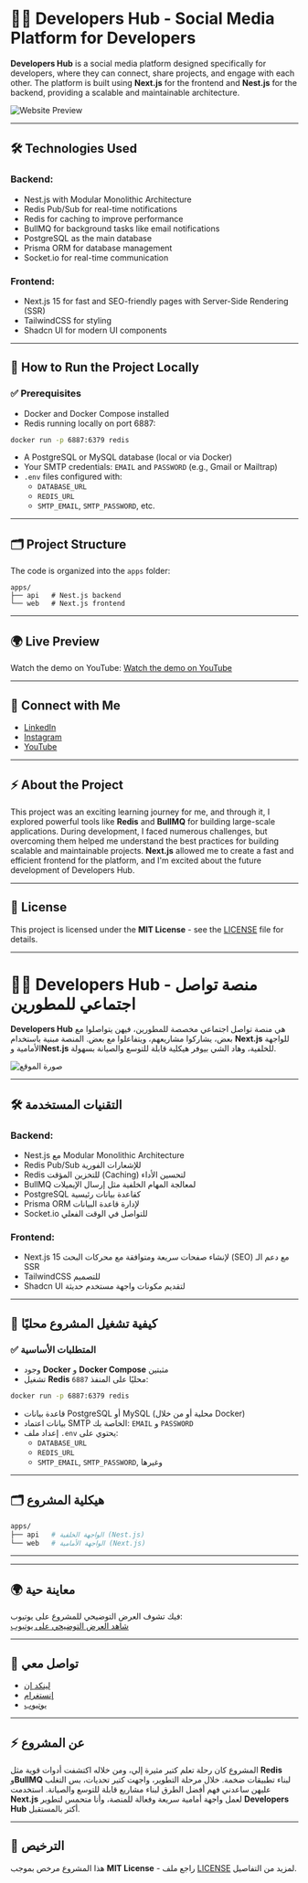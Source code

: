 # 👨‍💻 Developers Hub - Social Media Platform for Developers

**Developers Hub** is a social media platform designed specifically for developers, where they can connect, share projects, and engage with each other. The platform is built using **Next.js** for the frontend and **Nest.js** for the backend, providing a scalable and maintainable architecture.

![Website Preview](https://camo.githubusercontent.com/bf0749f039d9ed4d83d98d4d56c9b49a8942c354a81f9f02f09afd9492cbf2e0/68747470733a2f2f6a616d616c6d6f686166696c2e76657263656c2e6170702f70726f6a656374732f646576656c6f706572735f6875622e706e67)

---

## 🛠️ Technologies Used

### Backend:
- Nest.js with Modular Monolithic Architecture
- Redis Pub/Sub for real-time notifications
- Redis for caching to improve performance
- BullMQ for background tasks like email notifications
- PostgreSQL as the main database
- Prisma ORM for database management
- Socket.io for real-time communication

### Frontend:
- Next.js 15 for fast and SEO-friendly pages with Server-Side Rendering (SSR)
- TailwindCSS for styling
- Shadcn UI for modern UI components

---

## 🚀 How to Run the Project Locally

### ✅ Prerequisites
- Docker and Docker Compose installed
- Redis running locally on port 6887:

```bash
docker run -p 6887:6379 redis
```

- A PostgreSQL or MySQL database (local or via Docker)
- Your SMTP credentials: `EMAIL` and `PASSWORD` (e.g., Gmail or Mailtrap)
- `.env` files configured with:
  - `DATABASE_URL`
  - `REDIS_URL`
  - `SMTP_EMAIL`, `SMTP_PASSWORD`, etc.

---

## 🗂️ Project Structure

The code is organized into the `apps` folder:

```
apps/
├── api   # Nest.js backend
└── web   # Next.js frontend
```

---

 

## 🌍 Live Preview

Watch the demo on YouTube: [Watch the demo on YouTube](https://www.youtube.com/watch?v=3nEbnw6rnM4)

---

## 📱 Connect with Me

- [LinkedIn](https://www.linkedin.com/in/jamal-mohafil/)
- [Instagram](https://www.instagram.com/jamal_mohafil)
- [YouTube](https://www.youtube.com/@jamal_mohafil)

---

## ⚡ About the Project

This project was an exciting learning journey for me, and through it, I explored powerful tools like **Redis** and **BullMQ** for building large-scale applications. During development, I faced numerous challenges, but overcoming them helped me understand the best practices for building scalable and maintainable projects. **Next.js** allowed me to create a fast and efficient frontend for the platform, and I'm excited about the future development of Developers Hub.

---

## 🔖 License

This project is licensed under the **MIT License** - see the [LICENSE](LICENSE) file for details.

---

# 🧑‍💻 Developers Hub - منصة تواصل اجتماعي للمطورين

**Developers Hub** هي منصة تواصل اجتماعي مخصصة للمطورين، فيهن يتواصلوا مع بعض، يشاركوا مشاريعهم، ويتفاعلوا مع بعض. المنصة مبنية باستخدام **Next.js** للواجهة الأمامية و**Nest.js** للخلفية، وهاد الشي بيوفر هيكلية قابلة للتوسع والصيانة بسهولة.

![صورة الموقع](https://camo.githubusercontent.com/bf0749f039d9ed4d83d98d4d56c9b49a8942c354a81f9f02f09afd9492cbf2e0/68747470733a2f2f6a616d616c6d6f686166696c2e76657263656c2e6170702f70726f6a656374732f646576656c6f706572735f6875622e706e67)

---

## 🛠️ التقنيات المستخدمة

### Backend:
- Nest.js مع Modular Monolithic Architecture
- Redis Pub/Sub للإشعارات الفورية
- Redis للتخزين المؤقت (Caching) لتحسين الأداء
- BullMQ لمعالجة المهام الخلفية مثل إرسال الإيميلات
- PostgreSQL كقاعدة بيانات رئيسية
- Prisma ORM لإدارة قاعدة البيانات
- Socket.io للتواصل في الوقت الفعلي

### Frontend:
- Next.js 15 لإنشاء صفحات سريعة ومتوافقة مع محركات البحث (SEO) مع دعم الـ SSR
- TailwindCSS للتصميم
- Shadcn UI لتقديم مكونات واجهة مستخدم حديثة

---

## 🚀 كيفية تشغيل المشروع محليًا

### ✅ المتطلبات الأساسية

- وجود **Docker** و **Docker Compose** مثبتين
- تشغيل **Redis** محليًا على المنفذ `6887`:
```bash
docker run -p 6887:6379 redis
```
- قاعدة بيانات PostgreSQL أو MySQL (محلية أو من خلال Docker)
- بيانات اعتماد SMTP الخاصة بك: `EMAIL` و `PASSWORD`
- إعداد ملف `.env` يحتوي على:
  - `DATABASE_URL`
  - `REDIS_URL`
  - `SMTP_EMAIL`, `SMTP_PASSWORD`, وغيرها

---

## 🗂️ هيكلية المشروع

```bash
apps/
├── api   # الواجهة الخلفية (Nest.js)
└── web   # الواجهة الأمامية (Next.js)
```

---

 

---

## 🌍 معاينة حية

فيك تشوف العرض التوضيحي للمشروع على يوتيوب:  
[شاهد العرض التوضيحي على يوتيوب](https://www.youtube.com/watch?v=3nEbnw6rnM4)

---

## 📱 تواصل معي

- [لينكد إن](https://www.linkedin.com/in/jamal-mohafil/)
- [إنستغرام](https://www.instagram.com/jamal_mohafil)
- [يوتيوب](https://www.youtube.com/@jamal_mohafil)

---

## ⚡ عن المشروع

المشروع كان رحلة تعلم كتير مثيرة إلي، ومن خلاله اكتشفت أدوات قوية مثل **Redis** و**BullMQ** لبناء تطبيقات ضخمة. خلال مرحلة التطوير، واجهت كتير تحديات، بس التغلب عليهن ساعدني فهم أفضل الطرق لبناء مشاريع قابلة للتوسع والصيانة. استخدمت **Next.js** لعمل واجهة أمامية سريعة وفعالة للمنصة، وأنا متحمس لتطوير **Developers Hub** أكتر بالمستقبل.

---

## 🔖 الترخيص

هذا المشروع مرخص بموجب **MIT License** - راجع ملف [LICENSE](LICENSE) لمزيد من التفاصيل.

